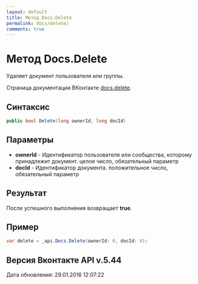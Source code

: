 ```yaml
---
layout: default
title: Метод Docs.Delete
permalink: docs/delete/
comments: true
---
```

# Метод Docs.Delete
Удаляет документ пользователя или группы.

Страница документации ВКонтакте [docs.delete](https://vk.com/dev/docs.delete).

## Синтаксис
``` csharp
public bool Delete(long ownerId, long docId)
```

## Параметры
+ **ownerId** - Идентификатор пользователя или сообщества, которому принадлежит документ. целое число, обязательный параметр
+ **docId** - Идентификатор документа. положительное число, обязательный параметр

## Результат
После успешного выполнения возвращает **true**.

## Пример
``` csharp
var delete = _api.Docs.Delete(ownerId: 0, docId: 0);
```

## Версия Вконтакте API v.5.44
Дата обновления: 29.01.2016 12:07:22
